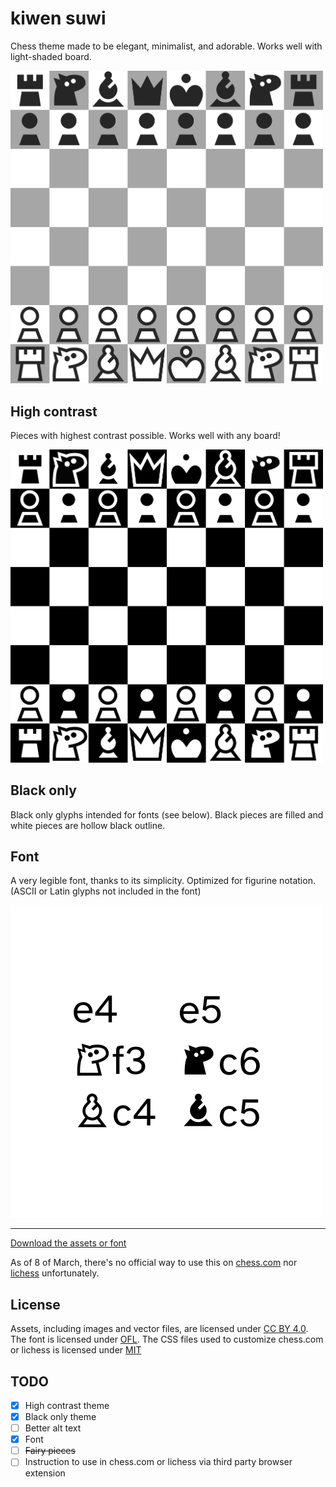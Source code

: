 # kiwen suwi

Chess theme made to be elegant, minimalist, and adorable. Works well with light-shaded board.

<img src="./version/1.200/kiwen-suwi/preview.png" width="500" alt="Chess" />

## High contrast

Pieces with highest contrast possible. Works well with any board!

<img src="./version/1.200/kiwen-suwi-high-contrast/preview.png" width="500" alt="Chess" />

## Black only

Black only glyphs intended for fonts (see below). Black pieces are filled and white pieces are hollow black outline.

## Font

A very legible font, thanks to its simplicity. Optimized for figurine notation. (ASCII or Latin glyphs not included in the font)

![pawn to e4, pawn to e5, knight to f3, knight to c6, bishop to c4, bishop to c5](./version/1.200/preview-font.png)

---

[Download the assets or font](https://github.com/neverRare/kiwen-suwi/releases)

As of 8 of March, there's no official way to use this on [chess.com] nor [lichess] unfortunately.

[chess.com]: https://www.chess.com/
[lichess]: https://lichess.org/

## License

Assets, including images and vector files, are licensed under [CC BY 4.0](./LICENSE-CC%20BY%204.0). The font is licensed under [OFL](./LICENSE-OFL). The CSS files used to customize chess.com or lichess is licensed under [MIT](./LICENSE-MIT)

## TODO

- [x] High contrast theme
- [x] Black only theme
- [ ] Better alt text
- [x] Font
- [ ] ~~Fairy pieces~~
- [ ] Instruction to use in chess.com or lichess via third party browser extension
